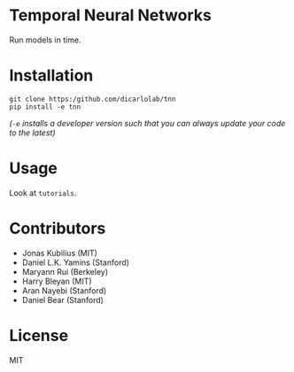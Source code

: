 # Temporal Neural Networks

Run models in time.

# Installation

```
git clone https:/github.com/dicarlolab/tnn
pip install -e tnn
```

*(`-e` installs a developer version such that you can always update your code to the latest)*

# Usage

Look at `tutorials`.

# Contributors

- Jonas Kubilius (MIT)
- Daniel L.K. Yamins (Stanford)
- Maryann Rui (Berkeley)
- Harry Bleyan (MIT)
- Aran Nayebi (Stanford)
- Daniel Bear (Stanford)

# License

MIT

